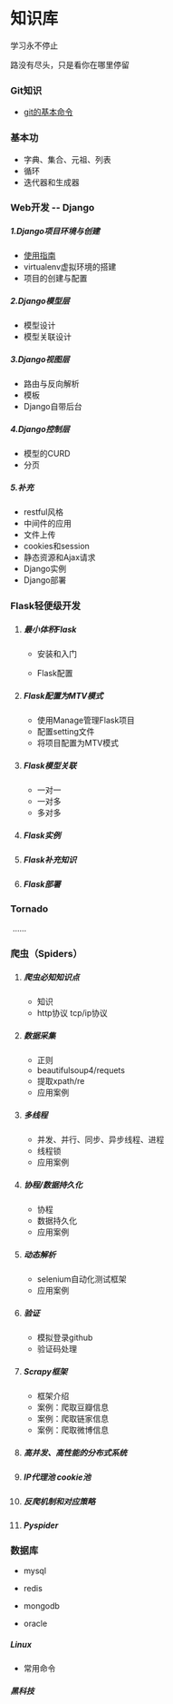 

# 知识库
学习永不停止

路没有尽头，只是看你在哪里停留


### Git知识
 - [git的基本命令](Git/git1.md)

### 基本功
 - 字典、集合、元祖、列表
 - 循环
 - 迭代器和生成器

### Web开发 -- Django

#####  1.Django项目环境与创建

-  [使用指南](Django/django_intro.md)
- virtualenv虚拟环境的搭建
- 项目的创建与配置

#####  2.Django模型层

-  模型设计
-  模型关联设计

##### 3.Django视图层

- 路由与反向解析
- 模板
- Django自带后台

##### 4.Django控制层

- 模型的CURD
- 分页

##### 5.补充

- restful风格
- 中间件的应用
- 文件上传
- cookies和session
- 静态资源和Ajax请求
- Django实例
- Django部署

### Flask轻便级开发

1. ##### 最小体积Flask

   - 安装和入门

   - Flask配置

2. ##### Flask配置为MTV模式

   - 使用Manage管理Flask项目
   - 配置setting文件
   - 将项目配置为MTV模式

3. ##### Flask模型关联

   - 一对一
   - 一对多
   - 多对多

4. ##### Flask实例

5. ##### Flask补充知识

6. ##### Flask部署

   

### Tornado

​    ......



### 爬虫（Spiders）

1. ##### 爬虫必知知识点

   - 知识
   -  http协议 tcp/ip协议

2. ##### 数据采集

   - 正则
   - beautifulsoup4/requets
   - 提取xpath/re
   - 应用案例

3. ##### 多线程

   - 并发、并行、同步、异步线程、进程
   - 线程锁
   - 应用案例

4. ##### 协程/数据持久化

   - 协程
   - 数据持久化
   - 应用案例

5. ##### 动态解析

   - selenium自动化测试框架
   - 应用案例

6. ##### 验证

   - 模拟登录github
   - 验证码处理

7. ##### Scrapy框架

   - 框架介绍
   - 案例：爬取豆瓣信息
   - 案例：爬取链家信息
   - 案例：爬取微博信息

8. ##### 高并发、高性能的分布式系统

9. ##### IP代理池 cookie池

10. ##### 反爬机制和对应策略

11. ##### Pyspider





### 数据库

- mysql

- redis

- mongodb
- oracle



##### Linux

- 常用命令



##### 黑科技